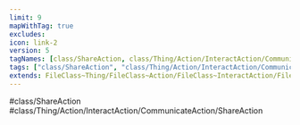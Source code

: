 ```yaml
---
limit: 9
mapWithTag: true
excludes:
icon: link-2
version: 5
tagNames: [class/ShareAction, class/Thing/Action/InteractAction/CommunicateAction/ShareAction, schema-org/ShareAction]
tags: ["class/ShareAction", "class/Thing/Action/InteractAction/CommunicateAction/ShareAction"]
extends: FileClass~Thing/FileClass~Action/FileClass~InteractAction/FileClass~CommunicateAction
---
```


#class/ShareAction
#class/Thing/Action/InteractAction/CommunicateAction/ShareAction

